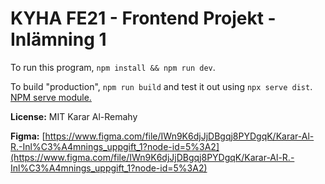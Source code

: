 # KYHA FE21 - Frontend Projekt - Inlämning 1

To run this program, `npm install && npm run dev`.

To build "production", `npm run build` and test it out using `npx serve dist`. [NPM serve module.](https://www.npmjs.com/package/serve)

**License:** MIT Karar Al-Remahy

**Figma:** [https://www.figma.com/file/IWn9K6djJjDBgqj8PYDgqK/Karar-Al-R.-Inl%C3%A4mnings_uppgift_1?node-id=5%3A2](https://www.figma.com/file/IWn9K6djJjDBgqj8PYDgqK/Karar-Al-R.-Inl%C3%A4mnings_uppgift_1?node-id=5%3A2)
